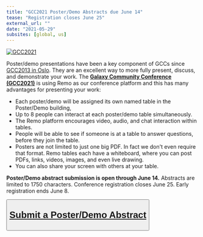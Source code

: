 ```yaml
---
title: "GCC2021 Poster/Demo Abstracts due June 14"
tease: "Registration closes June 25"
external_url: ""
date: "2021-05-29"
subsites: [global, us]
---
```

<a href="https://www.vibconferences.be/events/gcc2021-virtual-edition"><img src="/images/events/gcc2021/gcc2021-logo-wide.png" alt="GCC2021" class="float-right" style="max-width: 16rem" /></a>

Poster/demo presentations have been a key component of GCCs since [GCC2013 in Oslo](/events/gcc2013/).  They are an excellent way to more fully present, discuss, and demonstrate your work.  The **[Galaxy Community Conference (GCC2021)](https://www.vibconferences.be/events/gcc2021-virtual-edition)** is using Remo as our conference platform and this has many advantages for presenting your work:

* Each poster/demo will be assigned its own named table in the Poster/Demo building,
* Up to 8 people can interact at each poster/demo table simultaneously.
* The Remo platform encourages video, audio, and chat interaction within tables.
* People will be able to see if someone is at a table to answer questions, before they join the table.
* Posters are not limited to just one big PDF.  In fact we don't even require that format.  Remo tables each have a whiteboard, where you can post PDFs, links, videos, images, and even live drawing.
* You can also share your screen with others at your table.

**Poster/Demo abstract submission is open through June 14.**  Abstracts are limited to 1750 characters.  Conference registration closes June 25.  Early registration ends June 8.

<div class="text-center">
<button type="button" class="btn btn-secondary" style="font-size: x-large; font-weight: 600;">

[Submit a Poster/Demo Abstract](https://www.vibconferences.be/events/gcc2021-virtual-edition#abstracts)

</button>
</div>
